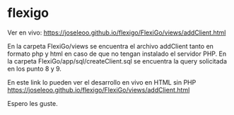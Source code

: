# flexigo
Ver en vivo:
https://joseleoo.github.io/flexigo/FlexiGo/views/addClient.html

En la carpeta FlexiGo/views se encuentra el archivo addClient tanto en formato php y html en caso de que no tengan instalado el servidor PHP.
En la carpeta FlexiGo/app/sql/createClient.sql se encuentra la query solicitada en los punto 8 y 9.

En este link lo pueden ver el desarrollo en vivo en HTML sin PHP https://joseleoo.github.io/flexigo/FlexiGo/views/addClient.html

Espero les guste.
